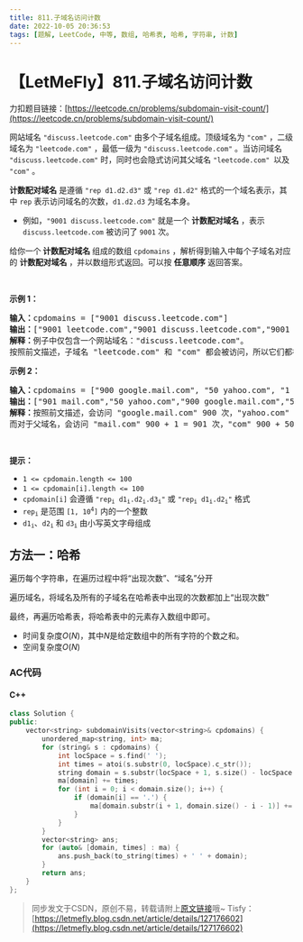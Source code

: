 ```yaml
---
title: 811.子域名访问计数
date: 2022-10-05 20:36:53
tags: [题解, LeetCode, 中等, 数组, 哈希表, 哈希, 字符串, 计数]
---
```


# 【LetMeFly】811.子域名访问计数

力扣题目链接：[https://leetcode.cn/problems/subdomain-visit-count/](https://leetcode.cn/problems/subdomain-visit-count/)

<p>网站域名 <code>"discuss.leetcode.com"</code> 由多个子域名组成。顶级域名为 <code>"com"</code> ，二级域名为 <code>"leetcode.com"</code> ，最低一级为 <code>"discuss.leetcode.com"</code> 。当访问域名 <code>"discuss.leetcode.com"</code> 时，同时也会隐式访问其父域名 <code>"leetcode.com" </code>以及 <code>"com"</code> 。</p>

<p><strong>计数配对域名</strong> 是遵循 <code>"rep d1.d2.d3"</code> 或 <code>"rep d1.d2"</code> 格式的一个域名表示，其中 <code>rep</code> 表示访问域名的次数，<code>d1.d2.d3</code> 为域名本身。</p>

<ul>
	<li>例如，<code>"9001 discuss.leetcode.com"</code> 就是一个 <strong>计数配对域名</strong> ，表示 <code>discuss.leetcode.com</code> 被访问了 <code>9001</code> 次。</li>
</ul>

<p>给你一个<strong> 计数配对域名 </strong>组成的数组 <code>cpdomains</code> ，解析得到输入中每个子域名对应的&nbsp;<strong>计数配对域名</strong> ，并以数组形式返回。可以按 <strong>任意顺序</strong> 返回答案。</p>

<p>&nbsp;</p>

<p><strong>示例 1：</strong></p>

<pre>
<strong>输入：</strong>cpdomains = ["9001 discuss.leetcode.com"]
<strong>输出：</strong>["9001 leetcode.com","9001 discuss.leetcode.com","9001 com"]
<strong>解释：</strong>例子中仅包含一个网站域名："discuss.leetcode.com"。
按照前文描述，子域名 "leetcode.com" 和 "com" 都会被访问，所以它们都被访问了 9001 次。</pre>

<p><strong>示例 2：</strong></p>

<pre>
<strong>输入：</strong>cpdomains = ["900 google.mail.com", "50 yahoo.com", "1 intel.mail.com", "5 wiki.org"]
<strong>输出：</strong>["901 mail.com","50 yahoo.com","900 google.mail.com","5 wiki.org","5 org","1 intel.mail.com","951 com"]
<strong>解释：</strong>按照前文描述，会访问 "google.mail.com" 900 次，"yahoo.com" 50 次，"intel.mail.com" 1 次，"wiki.org" 5 次。
而对于父域名，会访问 "mail.com" 900 + 1 = 901 次，"com" 900 + 50 + 1 = 951 次，和 "org" 5 次。
</pre>

<p>&nbsp;</p>

<p><strong>提示：</strong></p>

<ul>
	<li><code>1 &lt;= cpdomain.length &lt;= 100</code></li>
	<li><code>1 &lt;= cpdomain[i].length &lt;= 100</code></li>
	<li><code>cpdomain[i]</code> 会遵循 <code>"rep<sub>i</sub> d1<sub>i</sub>.d2<sub>i</sub>.d3<sub>i</sub>"</code> 或 <code>"rep<sub>i</sub> d1<sub>i</sub>.d2<sub>i</sub>"</code> 格式</li>
	<li><code>rep<sub>i</sub></code> 是范围 <code>[1, 10<sup>4</sup>]</code> 内的一个整数</li>
	<li><code>d1<sub>i</sub></code>、<code>d2<sub>i</sub></code> 和 <code>d3<sub>i</sub></code> 由小写英文字母组成</li>
</ul>


    
## 方法一：哈希

遍历每个字符串，在遍历过程中将“出现次数”、“域名”分开

遍历域名，将域名及所有的子域名在哈希表中出现的次数都加上“出现次数”

最终，再遍历哈希表，将哈希表中的元素存入数组中即可。

+ 时间复杂度$O(N)$，其中$N$是给定数组中的所有字符的个数之和。
+ 空间复杂度$O(N)$

### AC代码

#### C++

```cpp
class Solution {
public:
    vector<string> subdomainVisits(vector<string>& cpdomains) {
        unordered_map<string, int> ma;
        for (string& s : cpdomains) {
            int locSpace = s.find(' ');
            int times = atoi(s.substr(0, locSpace).c_str());
            string domain = s.substr(locSpace + 1, s.size() - locSpace - 1);
            ma[domain] += times;
            for (int i = 0; i < domain.size(); i++) {
                if (domain[i] == '.') {
                    ma[domain.substr(i + 1, domain.size() - i - 1)] += times;
                }
            }
        }
        vector<string> ans;
        for (auto& [domain, times] : ma) {
            ans.push_back(to_string(times) + ' ' + domain);
        }
        return ans;
    }
};
```

> 同步发文于CSDN，原创不易，转载请附上[原文链接](https://blog.tisfy.eu.org/2022/10/05/LeetCode%200811.%E5%AD%90%E5%9F%9F%E5%90%8D%E8%AE%BF%E9%97%AE%E8%AE%A1%E6%95%B0/)哦~
> Tisfy：[https://letmefly.blog.csdn.net/article/details/127176602](https://letmefly.blog.csdn.net/article/details/127176602)
